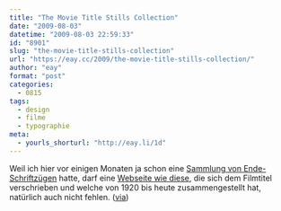 ```yaml
---
title: "The Movie Title Stills Collection"
date: "2009-08-03"
datetime: "2009-08-03 22:59:33"
id: "8901"
slug: "the-movie-title-stills-collection"
url: "https://eay.cc/2009/the-movie-title-stills-collection/"
author: "eay"
format: "post"
categories:
  - 0815
tags:
  - design
  - filme
  - typographie
meta:
  - yourls_shorturl: "http://eay.li/1d"
---
```


Weil ich hier vor einigen Monaten ja schon eine [Sammlung von Ende-Schriftzügen](//eay.cc/2008/this-is-the-end/) hatte, darf eine [Webseite wie diese](http://www.annyas.com/screenshots/2005-2009/), die sich dem Filmtitel verschrieben und welche von 1920 bis heute zusammengestellt hat, natürlich auch nicht fehlen. ([via](http://www.cinematze.de/2009/08/03/the-movie-title-stills-collection/))
